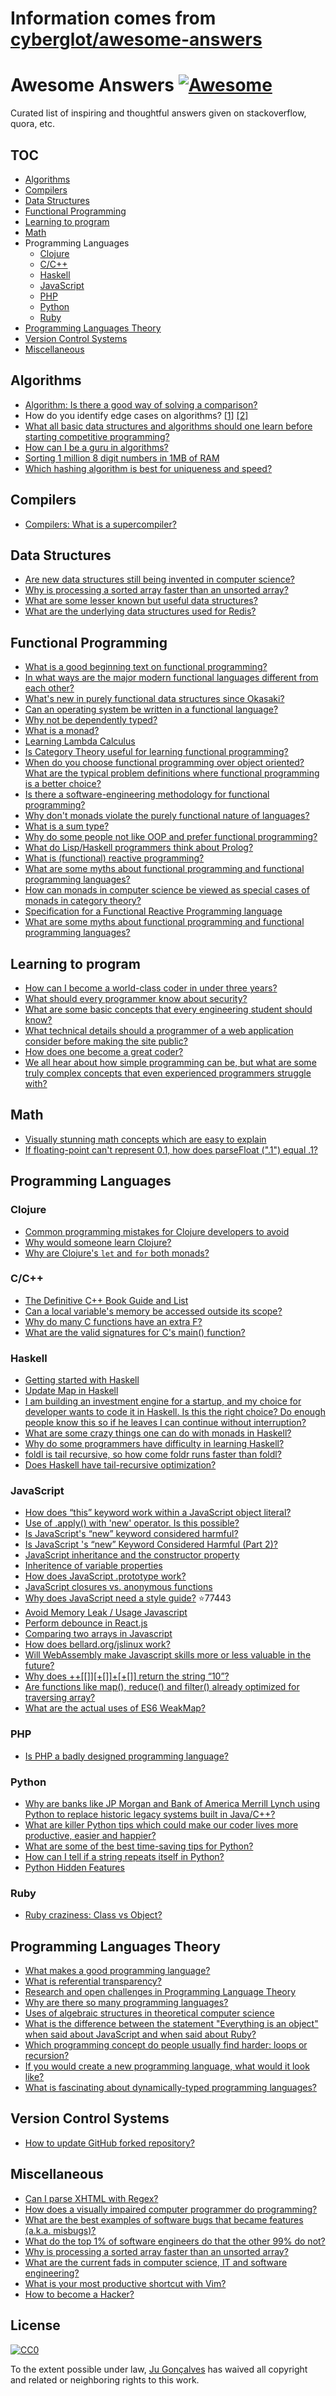 # Information comes from [cyberglot/awesome-answers](https://github.com/cyberglot/awesome-answers)
Awesome Answers [![Awesome](https://cdn.rawgit.com/sindresorhus/awesome/d7305f38d29fed78fa85652e3a63e154dd8e8829/media/badge.svg)](https://github.com/sindresorhus/awesome)
===

Curated list of inspiring and thoughtful answers given on stackoverflow, quora, etc.

TOC
---

 - [Algorithms](#algorithms)
 - [Compilers](#compilers)
 - [Data Structures](#data-structures)
 - [Functional Programming](#functional-programming)
 - [Learning to program](#learning-how-to-program)
 - [Math](#math)
 - Programming Languages
 	- [Clojure](#clojure)
 	- [C/C++](#cc)
	- [Haskell](#haskell)
 	- [JavaScript](#javascript)
 	- [PHP](#php)
 	- [Python](#python)
 	- [Ruby](#ruby)
 - [Programming Languages Theory](#programming-languages-theory)
 - [Version Control Systems](#version-control-systems)
 - [Miscellaneous](#miscellaneous)

Algorithms
---

 - [Algorithm: Is there a good way of solving a comparison?](http://stackoverflow.com/a/2296538/1766338)
 - How do you identify edge cases on algorithms? [[1]](http://qr.ae/Loah1) [[2]](http://programmers.stackexchange.com/a/72779)
 - [What all basic data structures and algorithms should one learn before starting competitive programming?](http://qr.ae/LefWv)
 - [How can I be a guru in algorithms?](http://qr.ae/07Px4)
 - [Sorting 1 million 8 digit numbers in 1MB of RAM](http://stackoverflow.com/a/13067807)
 - [Which hashing algorithm is best for uniqueness and speed?](http://programmers.stackexchange.com/a/145633)

Compilers
---

- [Compilers: What is a supercompiler?](http://qr.ae/dVwDk)

Data Structures
---

 - [Are new data structures still being invented in computer science?](http://qr.ae/QHYgb)
 - [Why is processing a sorted array faster than an unsorted array?](http://stackoverflow.com/a/11227902)
 - [What are some lesser known but useful data structures?](http://stackoverflow.com/questions/500607/what-are-the-lesser-known-but-useful-data-structures)
 - [What are the underlying data structures used for Redis?](http://stackoverflow.com/a/9626334)

Functional Programming
---

- [What is a good beginning text on functional programming?](http://stackoverflow.com/a/23193)
- [In what ways are the major modern functional languages different from each other?](http://qr.ae/QHK6v)
- [What's new in purely functional data structures since Okasaki?](http://cstheory.stackexchange.com/a/1550/32199)
- [Can an operating system be written in a functional language?](http://qr.ae/QHAOS)
- [Why not be dependently typed?](http://stackoverflow.com/a/13241158/1766338)
- [What is a monad?](http://stackoverflow.com/a/194207/1766338)
- [Learning Lambda Calculus](http://math.stackexchange.com/a/30667)
- [Is Category Theory useful for learning functional programming?](http://cs.stackexchange.com/a/3256/29071)
- [When do you choose functional programming over object oriented? What are the typical problem definitions where functional programming is a better choice?](http://stackoverflow.com/questions/2078978/functional-programming-vs-object-oriented-programming)
- [Is there a software-engineering methodology for functional programming?](http://stackoverflow.com/a/4905458/1766338)
- [Why don't monads violate the purely functional nature of languages?](http://qr.ae/dZWCp)
- [What is a sum type?](http://qr.ae/dZ97q)
- [Why do some people not like OOP and prefer functional programming?](http://qr.ae/L5HJB)
- [What do Lisp/Haskell programmers think about Prolog?](http://qr.ae/0HB14)
- [What is (functional) reactive programming?](http://stackoverflow.com/a/1030631/1766338)
- [What are some myths about functional programming and functional programming languages?](http://qr.ae/RsOnL9)
- [How can monads in computer science be viewed as special cases of monads in category theory?](http://qr.ae/RsOAjx)
- [Specification for a Functional Reactive Programming language](http://stackoverflow.com/a/5878525/1766338)
- [What are some myths about functional programming and functional programming languages?](https://www.quora.com/What-are-some-myths-about-functional-programming-and-functional-programming-languages/answer/Tikhon-Jelvis)

Learning to program
---

 - [How can I become a world-class coder in under three years?](http://qr.ae/E8UPT)
 - [What should every programmer know about security?](http://stackoverflow.com/q/2794016)
 - [What are some basic concepts that every engineering student should know?](http://qr.ae/k6Ekm)
 - [What technical details should a programmer of a web application consider before making the site public?](http://programmers.stackexchange.com/q/46716)
 - [How does one become a great coder?](http://qr.ae/dQTYn)
 - [We all hear about how simple programming can be, but what are some truly complex concepts that even experienced programmers struggle with?](http://qr.ae/LefKC)

Math
---

 - [Visually stunning math concepts which are easy to explain](http://math.stackexchange.com/questions/733754/visually-stunning-math-concepts-which-are-easy-to-explain)
 - [If floating-point can't represent 0.1, how does parseFloat (".1") equal .1?](http://qr.ae/7PKwoT)

Programming Languages
---

### Clojure
- [Common programming mistakes for Clojure developers to avoid](http://stackoverflow.com/a/2021343/1766338)
- [Why would someone learn Clojure?](http://qr.ae/7PKRiN)
- [Why are Clojure's `let` and `for` both monads?](http://stackoverflow.com/a/21763329/1766338)

### C/C++
- [The Definitive C++ Book Guide and List](http://stackoverflow.com/a/388282/1766338) 
- [Can a local variable's memory be accessed outside its scope?](http://stackoverflow.com/a/6445794/1104488)
- [Why do many C functions have an extra F?](http://qr.ae/7vBEnF)
- [What are the valid signatures for C's main() function? ](http://stackoverflow.com/questions/2108192/what-are-the-valid-signatures-for-cs-main-function)

### Haskell
- [Getting started with Haskell](http://stackoverflow.com/a/1016986/1766338)
- [Update Map in Haskell](http://codereview.stackexchange.com/a/57850)
- [I am building an investment engine for a startup, and my choice for developer wants to code it in Haskell. Is this the right choice? Do enough people know this so if he leaves I can continue without interruption?](http://qr.ae/d6vcE)
- [What are some crazy things one can do with monads in Haskell?](http://qr.ae/d6rhm)
- [Why do some programmers have difficulty in learning Haskell?](http://qr.ae/Rsgfkx)
- [foldl is tail recursive, so how come foldr runs faster than foldl?](http://stackoverflow.com/a/3429693)
- [Does Haskell have tail-recursive optimization?](http://stackoverflow.com/a/13052612)

### JavaScript
- [How does “this” keyword work within a JavaScript object literal?](http://stackoverflow.com/a/134149/1766338)
- [Use of .apply() with 'new' operator. Is this possible?](http://stackoverflow.com/a/1608546/1766338)
- [Is JavaScript's “new” keyword considered harmful?](http://stackoverflow.com/a/383503/1766338)
- [Is JavaScript 's “new” Keyword Considered Harmful (Part 2)?](http://stackoverflow.com/a/6375254/1766338)
- [JavaScript inheritance and the constructor property](http://stackoverflow.com/a/8096017/1766338)
- [Inheritence of variable properties](http://stackoverflow.com/a/15461601/1766338)
- [How does JavaScript .prototype work?](http://stackoverflow.com/a/572996/1766338)
- [JavaScript closures vs. anonymous functions](http://stackoverflow.com/a/12931785/1766338)
- [Why does JavaScript need a style guide?](https://github.com/airbnb/javascript/issues/102) :star:77443
- [Avoid Memory Leak / Usage Javascript](http://stackoverflow.com/a/13191289)
- [Perform debounce in React.js](http://stackoverflow.com/a/28046731)
- [Comparing two arrays in Javascript](http://stackoverflow.com/a/14853974/1766338)
- [How does bellard.org/jslinux work?](http://qr.ae/7AymJb)
- [Will WebAssembly make Javascript skills more or less valuable in the future?](http://qr.ae/7PKALb)
- [Why does ++[[]][+[]]+[+[]] return the string “10”?](http://stackoverflow.com/a/7202287/1766338)
- [Are functions like map(), reduce() and filter() already optimized for traversing array?](http://qr.ae/Rsg6I0)
- [What are the actual uses of ES6 WeakMap?](http://stackoverflow.com/a/29416340)

### PHP
 - [Is PHP a badly designed programming language?](http://qr.ae/QVSuX)

### Python
 - [Why are banks like JP Morgan and Bank of America Merrill Lynch using Python to replace historic legacy systems built in Java/C++?](http://qr.ae/RCkmhJ)
 - [What are killer Python tips which could make our coder lives more productive, easier and happier?](http://qr.ae/RCkmKa)
 - [What are some of the best time-saving tips for Python?](http://qr.ae/RCkmoh)
 - [How can I tell if a string repeats itself in Python?](http://stackoverflow.com/a/29489919)
 - [Python Hidden Features](http://stackoverflow.com/questions/101268/hidden-features-of-python)

### Ruby
 - [Ruby craziness: Class vs Object?](http://stackoverflow.com/a/4969822/1766338)

Programming Languages Theory
---
 - [What makes a good programming language?](http://qr.ae/QHArY)
 - [What is referential transparency?](http://stackoverflow.com/a/9859966/565303)
 - [Research and open challenges in Programming Language Theory](http://cstheory.stackexchange.com/a/17870/32199)
 - [Why are there so many programming languages?](http://cs.stackexchange.com/a/458/29071)
 - [Uses of algebraic structures in theoretical computer science](http://cstheory.stackexchange.com/a/10929/32199)
 - [What is the difference between the statement "Everything is an object" when said about JavaScript and when said about Ruby?](http://qr.ae/Q973e)
 - [Which programming concept do people usually find harder: loops or recursion?](http://qr.ae/QjpjD)
 - [If you would create a new programming language, what would it look like?](http://qr.ae/fgPsq)
 - [What is fascinating about dynamically-typed programming languages?](http://qr.ae/7PKzmF)

Version Control Systems
---
- [How to update GitHub forked repository?](http://stackoverflow.com/a/7244456)

Miscellaneous
---
- [Can I parse XHTML with Regex?](http://stackoverflow.com/a/1732454)
- [How does a visually impaired computer programmer do programming?](http://qr.ae/L5FfY)
- [What are the best examples of software bugs that became features (a.k.a. misbugs)?](http://qr.ae/LO834)
- [What do the top 1% of software engineers do that the other 99% do not?](http://qr.ae/0ILWY)
- [Why is processing a sorted array faster than an unsorted array?](http://stackoverflow.com/a/11227902)
- [What are the current fads in computer science, IT and software engineering?](http://qr.ae/7PyLkC)
- [What is your most productive shortcut with Vim?](http://stackoverflow.com/a/1220118)
- [How to become a Hacker?](http://www.catb.org/~esr/faqs/hacker-howto.html)

## License

[![CC0](http://i.creativecommons.org/p/zero/1.0/88x31.png)](http://creativecommons.org/publicdomain/zero/1.0/)

To the extent possible under law, [Ju Gonçalves](http://jugoncalv.es) has waived all copyright and related or neighboring rights to this work.

